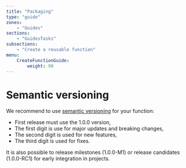 ```yaml
---
title: "Packaging"
type: "guide"
zones:
    - "Guides"
sections:
    - "GuidesTasks"
subsections:
    - "Create a reusable function"
menu:
    CreateFunctionGuide:
        weight: 90
---
```


# Semantic versioning

We recommend to use [semantic versioning](http://semver.org/) for your function:

* First release must use the 1.0.0 version, 
* The first digit is use for major updates and breaking changes, 
* The second digit is used for new features,
* The third digit is used for fixes.

It is also possible to release milestones (1.0.0-M1) or release candidates (1.0.0-RC1) for early integration in 
projects.

